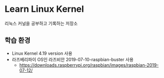 # Learn Linux Kernel
리눅스 커널을 공부하고 기록하는 저장소

## 학습 환경
- Linux Kernel 4.19 version 사용
- 라즈베리파이 OS인 라즈비안 2019-07-10-raspbian-buster 사용
    - https://downloads.raspberrypi.org/raspbian/images/raspbian-2019-07-12/


